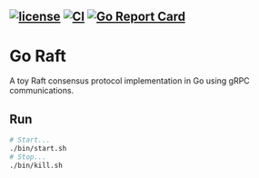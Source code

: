 [![license](https://img.shields.io/github/license/nwillc/goraft)](https://tldrlegal.com/license/-isc-license)
[![CI](https://github.com/nwillc/goraft/workflows/CI/badge.svg)](https://github.com/nwillc/goraft/actions?query=workflow%3CI)
[![Go Report Card](https://goreportcard.com/badge/github.com/nwillc/goraft)](https://goreportcard.com/report/github.com/nwillc/goraft)
------

# Go Raft 

A toy Raft consensus protocol implementation in Go using gRPC communications.

## Run

```bash
# Start...
./bin/start.sh
# Stop...
./bin/kill.sh
```
